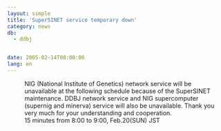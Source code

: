 ```yaml
---
layout: simple
title: 'SuperSINET service temporary down'
category: news
db:
  - ddbj


date: 2005-02-14T00:00:00
lang: en
---
```


<dd>NIG (National Institute of Genetics) network service will be unavailable at the following schedule because of the SuperSINET maintenance. DDBJ network service and NIG supercomputer (supernig and minerva) service will also be unavailable. Thank you very much for your understanding and cooperation.
<dd>15 minutes from 8:00 to 9:00, Feb.20(SUN) JST</dd>
</dd>
